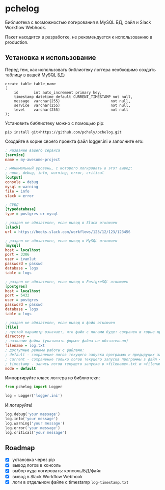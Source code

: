 # pchelog

Библиотека с возможностью логирования в MySQL БД, файл и Slack Workflow Webhook.

Пакет находится в разработке, не рекомендуется к использованию в production.

## Установка и использование

Перед тем, как использовать библиотеку логгера необходимо создать таблицу в вашей MySQL БД:

```mysql
create table table_name
(
    id       int auto_increment primary key,
    timestamp datetime default CURRENT_TIMESTAMP not null,
    message  varchar(255)                       not null,
    service  varchar(255)                       not null,
    level    varchar(255)                       not null
);
```

Установить библиотеку можно с помощью pip:

```shell
pip install git+https://github.com/pchely/pchelog.git
```

Создайте в корне своего проекта файл logger.ini и заполните его:

```ini
; название вашего сервиса
[service]
name = my-awesome-project

; минимальный уровень, с которого логировать в этот вывод: 
; none, debug, info, warning, error, critical
[output]
console = debug
mysql = warning
file = info
slack = error

; СУБД
[typedatabase]
type = postgres or mysql

; раздел не обязателен, если вывод в Slack отключен
[slack]
url = https://hooks.slack.com/workflows/123/12/123/123456

; раздел не обязателен, если вывод в MySQL отключен
[mysql]
host = localhost
port = 3306
user = ivanlut
password = passwd
database = logs
table = logs

; раздел не обязателен, если вывод в PostgreSQL отключен
[postgres]
host = localhost
port = 5432
user = postgres
password = passwd
database = logs
table = logs

; раздел не обязателен, если вывод в файл отключен
[file]
; пустой параметр означает, что файл с логами будет сохранен в корне проекта
directory =
; название файла (указывать формат файла не обязательно)
filename = log.txt
; доступные режимы работы с файлами:
; default - сохранение логов текущего запуска программы и предыдущих запусков в одном файле <filename>.txt
; current - сохранение только логов текущего запуска программы в файл <filename>.txt, предыдущие будут удаляться
; timestamp - запись логов текущего запуска в <filename>.txt и <filename>-<timestamp>.txt
mode = default

```

Импортируйте класс логгера из библиотеки:

```python
from pchelog import Logger

log = Logger('logger.ini')
```

И логируйте!

```python
log.debug('your message')
log.info('your message')
log.warning('your message')
log.error('your message')
log.critical('your message')
```

## Roadmap

- [x] установка через pip
- [x] вывод логов в консоль
- [x] выбор куда логировать: консоль/БД/файл
- [x] вывод в Slack Workflow Webhook
- [x] логи в отдельном файле с timestamp `log-timestamp.txt`
